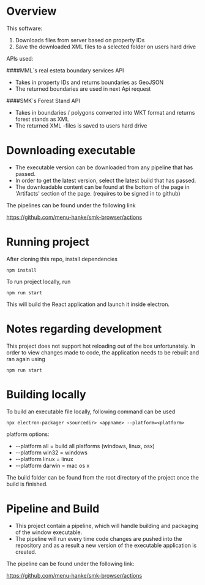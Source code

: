 # Overview

This software:

1.  Downloads files from server based on property IDs
2. Save the downloaded XML files to a selected folder on users hard drive

APIs used: 

####MML´s real esteta boundary services API
- Takes in property IDs and returns boundaries as GeoJSON
- The returned boundaries are used in next Api request 

####SMK´s Forest Stand API
- Takes in boundaries / polygons converted into WKT format and returns forest stands as XML
- The returned XML -files is saved to users hard drive


# Downloading executable

- The executable version can be downloaded from any pipeline that has passed.
- In order to get the latest version, select the latest build that has passed.
- The downloadable content can be found at the bottom of the page in 'Artifacts' section of the page. (requires to be signed in to github)

The pipelines can be found under the following link

https://github.com/menu-hanke/smk-browser/actions

# Running project

After cloning this repo, install dependencies

`npm install`

To run project locally, run

`npm run start`

This will build the React application and launch it inside electron.

# Notes regarding development

This project does not support hot reloading out of the box unfortunately.
In order to view changes made to code, the application needs to be rebuilt and ran again using

`npm run start`

# Building locally

To build an executable file locally, following command can be used

`npx electron-packager <sourcedir> <appname> --platform=<platform>`

platform options:
- --platform all    = build all platforms (windows, linux, osx)
- --platform win32  = windows
- --platform linux  = linux
- --platform darwin = mac os x

 The build folder can be found from the root directory of the project once the build is finished.

# Pipeline and Build

- This project contain a pipeline, which will handle building and packaging of the window executable.
- The pipeline will run every time code changes are pushed into the repository and as a result a new version of the executable application is created.

The pipeline can be found under the following link:

https://github.com/menu-hanke/smk-browser/actions



